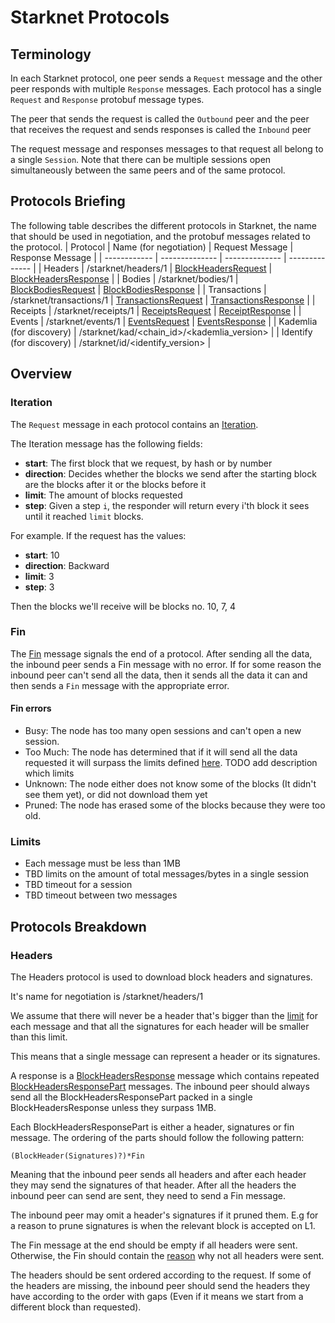 # Starknet Protocols

## Terminology
In each Starknet protocol, one peer sends a `Request` message and the other peer responds with
multiple `Response` messages. Each protocol has a single `Request` and `Response` protobuf message
types.

The peer that sends the request is called the `Outbound` peer and the peer that receives the request and sends responses is called the `Inbound` peer

The request message and responses messages to that request all belong to a single `Session`.
Note that there can be multiple sessions open simultaneously between the same peers and of the same
protocol.

## Protocols Briefing
The following table describes the different protocols in Starknet, the name that should be used in
negotiation, and the protobuf messages related to the protocol.
| Protocol | Name (for negotiation) | Request Message | Response Message |
| ------------ | -------------- | -------------- | -------------- |
| Headers | /starknet/headers/1 | [BlockHeadersRequest](./block.proto) | [BlockHeadersResponse](./block.proto) |
| Bodies | /starknet/bodies/1 | [BlockBodiesRequest](./block.proto) | [BlockBodiesResponse](./block.proto) |
| Transactions | /starknet/transactions/1 | [TransactionsRequest](./transaction.proto) | [TransactionsResponse](./transaction.proto) |
| Receipts | /starknet/receipts/1 | [ReceiptsRequest](./receipt.proto) | [ReceiptResponse](./receipt.proto) |
| Events | /starknet/events/1 | [EventsRequest](./event.proto) | [EventsResponse](./event.proto) |
| Kademlia (for discovery) | /starknet/kad/<chain_id>/<kademlia_version> |
| Identify (for discovery) | /starknet/id/<identify_version> |

## Overview
### Iteration
The `Request` message in each protocol contains an [Iteration](./common.proto). 

The Iteration message has the following fields:
- **start**: The first block that we request, by hash or by number
- **direction**: Decides whether the blocks we send after the starting block are the blocks after it
or the blocks before it
- **limit**: The amount of blocks requested
- **step**: Given a step `i`, the responder will return every i'th block it sees until it reached `limit` blocks.

For example. If the request has the values:
- **start**: 10
- **direction**: Backward
- **limit**: 3
- **step**: 3

Then the blocks we'll receive will be blocks no. 10, 7, 4

### Fin
The [Fin](./common.proto) message signals the end of a protocol. After sending all the data,
the inbound peer sends a Fin message with no error. If for some reason the inbound peer can't send
all the data, then it sends all the data it can and then sends a `Fin` message with the appropriate
error.

#### Fin errors
- Busy: The node has too many open sessions and can't open a new session.
- Too Much: The node has determined that if it will send all the data requested it will surpass
the limits defined [here](#limits). TODO add description which limits
- Unknown: The node either does not know some of the blocks (It didn't see them yet), or did not
download them yet
- Pruned: The node has erased some of the blocks because they were too old.

### Limits
- Each message must be less than 1MB
- TBD limits on the amount of total messages/bytes in a single session
- TBD timeout for a session
- TBD timeout between two messages

## Protocols Breakdown
### Headers
The Headers protocol is used to download block headers and signatures.

It's name for negotiation is /starknet/headers/1

We assume that there will never be a header that's bigger than the [limit](#limits) for each message
and that all the signatures for each header will be smaller than this limit.

This means that a single message can represent a header or its signatures.

A response is a [BlockHeadersResponse](./block.proto) message which contains repeated
[BlockHeadersResponsePart](./block.proto) messages.
The inbound peer should always send all the BlockHeadersResponsePart packed in a single
BlockHeadersResponse unless they surpass 1MB.

Each BlockHeadersResponsePart is either a header, signatures or fin message. The ordering of the
parts should follow the following pattern:

`(BlockHeader(Signatures)?)*Fin`

Meaning that the inbound peer sends all headers and after each header they may send the signatures
of that header. After all the headers the inbound peer can send are sent, they need to send a Fin message.

The inbound peer may omit a header's signatures if it pruned them. E.g for a reason to prune
signatures is when the relevant block is accepted on L1.

The Fin message at the end should be empty if all headers were sent. Otherwise, the Fin should contain the
[reason](#fin-errors) why not all headers were sent.

The headers should be sent ordered according to the request. If some of the headers are missing, the
inbound peer should send the headers they have according to the order with gaps (Even if it means we start from a different block than requested).

